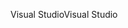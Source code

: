 <span data-ttu-id="54365-101">Visual Studio</span><span class="sxs-lookup"><span data-stu-id="54365-101">Visual Studio</span></span>